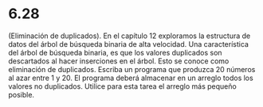 # 6.28

(Eliminación de duplicados). En el capítulo 12 exploramos la estructura de datos del árbol de búsqueda binaria de alta velocidad. Una característica del árbol de búsqueda binaria, es que los valores duplicados son descartados al hacer inserciones en el árbol. Esto se conoce como eliminación de duplicados. Escriba un programa que produzca 20 números al azar entre 1 y 20. El programa deberá almacenar en un arreglo todos los valores no duplicados. Utilice para esta tarea el arreglo más pequeño posible.
